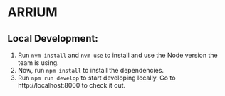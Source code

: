 # ARRIUM

## Local Development:

1. Run `nvm install` and `nvm use` to install and use the Node version the team is using.
2. Now, run `npm install` to install the dependencies.
3. Run `npm run develop` to start developing locally. Go to http://localhost:8000 to check it out.
#
